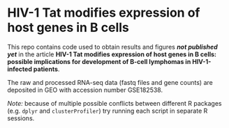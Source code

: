 # HIV-1 Tat modifies expression of host genes in B cells

This repo contains code used to obtain results and figures ***not published yet*** in the article **HIV-1 Tat modifies expression of host genes in B cells: possible implications for development of B-cell lymphomas in HIV-1-infected patients**.

The raw and processed RNA-seq data (fastq files and gene counts) are deposited in GEO with accession number GSE182538.

*Note:* because of multiple possible conflicts between different R packages (e.g. `dplyr` and `clusterProfiler`) try running each script in separate R sessions.
